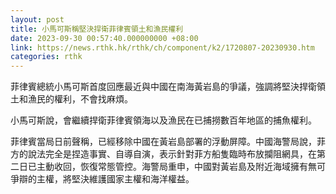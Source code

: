 ```yaml
---
layout: post
title: 小馬可斯稱堅決捍衛菲律賓領土和漁民權利
date: 2023-09-30 00:57:40.000000000 +08:00
link: https://news.rthk.hk/rthk/ch/component/k2/1720807-20230930.htm
categories: rthk
---
```


菲律賓總統小馬可斯首度回應最近與中國在南海黃岩島的爭議，強調將堅決捍衛領土和漁民的權利，不會找麻煩。

小馬可斯說，會繼續捍衛菲律賓領海以及漁民在已捕撈數百年地區的捕魚權利。

菲律賓當局日前聲稱，已經移除中國在黃岩島部署的浮動屏障。中國海警局說，菲方的說法完全是捏造事實、自導自演，表示針對菲方船隻臨時布放攔阻網具，在第二日已主動收回，恢復常態管控。海警局重申，中國對黃岩島及附近海域擁有無可爭辯的主權，將堅決維護國家主權和海洋權益。
